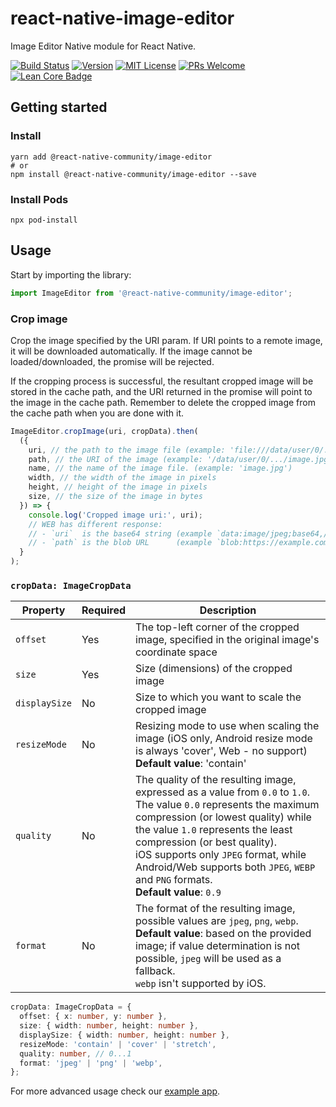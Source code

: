 # react-native-image-editor

Image Editor Native module for React Native.

[![Build Status][build-badge]][build]
[![Version][version-badge]][package]
[![MIT License][license-badge]][license]
[![PRs Welcome][prs-welcome-badge]][prs-welcome]
[![Lean Core Badge][lean-core-badge]][lean-core-issue]

## Getting started

### Install

```shell
yarn add @react-native-community/image-editor
# or
npm install @react-native-community/image-editor --save
```

### Install Pods

```shell
npx pod-install
```

## Usage

Start by importing the library:

```ts
import ImageEditor from '@react-native-community/image-editor';
```

### Crop image

Crop the image specified by the URI param. If URI points to a remote image, it will be downloaded automatically. If the image cannot be loaded/downloaded, the promise will be rejected.

If the cropping process is successful, the resultant cropped image will be stored in the cache path, and the URI returned in the promise will point to the image in the cache path. Remember to delete the cropped image from the cache path when you are done with it.

```ts
ImageEditor.cropImage(uri, cropData).then(
  ({
    uri, // the path to the image file (example: 'file:///data/user/0/.../image.jpg')
    path, // the URI of the image (example: '/data/user/0/.../image.jpg')
    name, // the name of the image file. (example: 'image.jpg')
    width, // the width of the image in pixels
    height, // height of the image in pixels
    size, // the size of the image in bytes
  }) => {
    console.log('Cropped image uri:', uri);
    // WEB has different response:
    // - `uri`  is the base64 string (example `data:image/jpeg;base64,/4AAQ...AQABAA`)
    // - `path` is the blob URL      (example `blob:https://example.com/43ff7a16...e46b1`)
  }
);
```

### `cropData: ImageCropData`

| Property      | Required | Description                                                                                                                                                                                                                                                                                                                                                             |
| ------------- | -------- | ----------------------------------------------------------------------------------------------------------------------------------------------------------------------------------------------------------------------------------------------------------------------------------------------------------------------------------------------------------------------- |
| `offset`      | Yes      | The top-left corner of the cropped image, specified in the original image's coordinate space                                                                                                                                                                                                                                                                            |
| `size`        | Yes      | Size (dimensions) of the cropped image                                                                                                                                                                                                                                                                                                                                  |
| `displaySize` | No       | Size to which you want to scale the cropped image                                                                                                                                                                                                                                                                                                                       |
| `resizeMode`  | No       | Resizing mode to use when scaling the image (iOS only, Android resize mode is always 'cover', Web - no support) **Default value**: 'contain'                                                                                                                                                                                                                            |
| `quality`     | No       | The quality of the resulting image, expressed as a value from `0.0` to `1.0`. <br/>The value `0.0` represents the maximum compression (or lowest quality) while the value `1.0` represents the least compression (or best quality).<br/>iOS supports only `JPEG` format, while Android/Web supports both `JPEG`, `WEBP` and `PNG` formats.<br/>**Default value**: `0.9` |
| `format`      | No       | The format of the resulting image, possible values are `jpeg`, `png`, `webp`. <br/> **Default value**: based on the provided image; if value determination is not possible, `jpeg` will be used as a fallback. <br/> `webp` isn't supported by iOS.                                                                                                                     |

```ts
cropData: ImageCropData = {
  offset: { x: number, y: number },
  size: { width: number, height: number },
  displaySize: { width: number, height: number },
  resizeMode: 'contain' | 'cover' | 'stretch',
  quality: number, // 0...1
  format: 'jpeg' | 'png' | 'webp',
};
```

For more advanced usage check our [example app](/example/src/App.tsx).

<!-- badges -->

[build-badge]: https://github.com/callstack/react-native-image-editor/actions/workflows/main.yml/badge.svg
[build]: https://github.com/callstack/react-native-image-editor/actions/workflows/main.yml
[version-badge]: https://img.shields.io/npm/v/@react-native-community/image-editor.svg
[package]: https://www.npmjs.com/package/@react-native-community/image-editor
[license-badge]: https://img.shields.io/npm/l/@react-native-community/image-editor.svg
[license]: https://opensource.org/licenses/MIT
[prs-welcome-badge]: https://img.shields.io/badge/PRs-welcome-brightgreen.svg
[prs-welcome]: http://makeapullrequest.com
[lean-core-badge]: https://img.shields.io/badge/Lean%20Core-Extracted-brightgreen.svg
[lean-core-issue]: https://github.com/facebook/react-native/issues/23313
